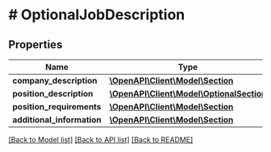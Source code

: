 # # OptionalJobDescription

## Properties

Name | Type | Description | Notes
------------ | ------------- | ------------- | -------------
**company_description** | [**\OpenAPI\Client\Model\Section**](Section.md) |  | [optional]
**position_description** | [**\OpenAPI\Client\Model\OptionalSection**](OptionalSection.md) |  | [optional]
**position_requirements** | [**\OpenAPI\Client\Model\Section**](Section.md) |  | [optional]
**additional_information** | [**\OpenAPI\Client\Model\Section**](Section.md) |  | [optional]

[[Back to Model list]](../../README.md#models) [[Back to API list]](../../README.md#endpoints) [[Back to README]](../../README.md)
